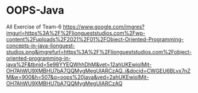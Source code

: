 # OOPS-Java
All Exercise of Team-6
https://www.google.com/imgres?imgurl=https%3A%2F%2Fliongueststudios.com%2Fwp-content%2Fuploads%2F2021%2F01%2FObject-Oriented-Programming-concepts-in-java-lionguest-studios.png&imgrefurl=https%3A%2F%2Fliongueststudios.com%2Fobject-oriented-programming-in-java%2F&tbnid=5e98YYEQWhhDhM&vet=12ahUKEwiolMjt-OH7AhWU9XMBHU7bA7QQMygMegUIARCzAQ..i&docid=CWGEU6BLyx7nZM&w=900&h=507&q=oops%20java&ved=2ahUKEwiolMjt-OH7AhWU9XMBHU7bA7QQMygMegUIARCzAQ
